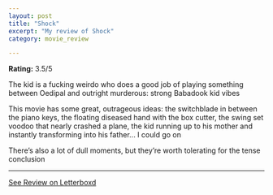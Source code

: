 ```yaml
---
layout: post
title: "Shock"
excerpt: "My review of Shock"
category: movie_review

---
```


**Rating:** 3.5/5

The kid is a fucking weirdo who does a good job of playing something between Oedipal and outright murderous: strong Babadook kid vibes

This movie has some great, outrageous ideas: the switchblade in between the piano keys, the floating diseased hand with the box cutter, the swing set voodoo that nearly crashed a plane, the kid running up to his mother and instantly transforming into his father... I could go on

There’s also a lot of dull moments, but they’re worth tolerating for the tense conclusion

<hr>

[See Review on Letterboxd](https://boxd.it/1vbgY1)
